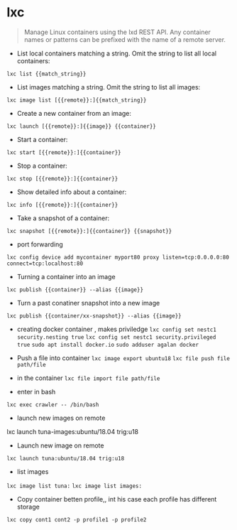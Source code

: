 # lxc

> Manage Linux containers using the lxd REST API.
> Any container names or patterns can be prefixed with the name of a remote server.

- List local containers matching a string. Omit the string to list all local containers:

`lxc list {{match_string}}`

- List images matching a string. Omit the string to list all images:

`lxc image list [{{remote}}:]{{match_string}}`

- Create a new container from an image:

`lxc launch [{{remote}}:]{{image}} {{container}}`

- Start a container:

`lxc start [{{remote}}:]{{container}}`

- Stop a container:

`lxc stop [{{remote}}:]{{container}}`

- Show detailed info about a container:

`lxc info [{{remote}}:]{{container}}`

- Take a snapshot of a container:

`lxc snapshot [{{remote}}:]{{container}} {{snapshot}}`
- port forwarding

`lxc config device add mycontainer myport80 proxy listen=tcp:0.0.0.0:80 connect=tcp:localhost:80`


- Turning a container into an image

`lxc publish {{container}} --alias {{image}}`


- Turn a past conatiner snapshot into a new image

`lxc publish {{container/xx-snapshot}} --alias {{image}}`


- creating docker container , makes priviledge
`lxc config set nestc1 security.nesting true`
`lxc config set nestc1 security.privileged true`
`sudo apt install docker.io`
`sudo adduser agalan docker`

- Push a file into container
`lxc image export ubuntu18`
`lxc file push file path/file`
- in the container
`lxc file import file path/file`


- enter in bash

`lxc exec crawler -- /bin/bash`


- launch new images on remote

lxc launch tuna-images:ubuntu/18.04 trig:u18


- Launch new image on remote

`lxc launch tuna:ubuntu/18.04 trig:u18`


- list images

`lxc image list tuna:`
`lxc image list images:`


- Copy container betten profile,, int his case each profile has different storage

`lxc copy cont1 cont2 -p profile1 -p profile2`


